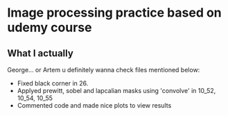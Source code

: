 Image processing practice based on udemy course
===============================================
What I actually 
---------------

George... or Artem u definitely wanna check files mentioned below: 
- Fixed black corner in 26.
- Applyed prewitt, sobel and lapcalian masks using 'convolve' in 10_52, 10_54, 10_55
- Commented code and made nice plots to view results 